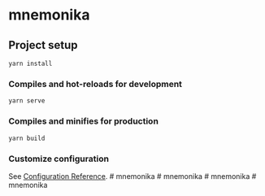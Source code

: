 # mnemonika

## Project setup
```
yarn install
```

### Compiles and hot-reloads for development
```
yarn serve
```

### Compiles and minifies for production
```
yarn build
```

### Customize configuration
See [Configuration Reference](https://cli.vuejs.org/config/).
#   m n e m o n i k a  
 #   m n e m o n i k a  
 #   m n e m o n i k a  
 #   m n e m o n i k a  
 